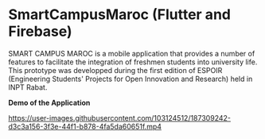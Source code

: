 # SmartCampusMaroc (Flutter and Firebase)
 
SMART CAMPUS MAROC is a mobile application that provides a number of features to facilitate the integration of freshmen students into university life. 
This prototype was developped during the first edition of ESPOIR (Engineering Students' Projects for Open Innovation and Research) held in INPT Rabat.

**Demo of the Application**

https://user-images.githubusercontent.com/103124512/187309242-d3c3a156-3f3e-44f1-b878-4fa5da60651f.mp4


